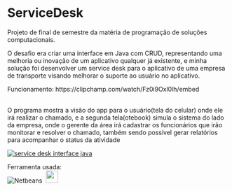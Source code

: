 # ServiceDesk
Projeto de final de semestre da matéria de programação de soluções computacionais.
<p>O desafio era criar uma interface em Java com CRUD, representando uma melhoria ou inovação de um aplicativo qualquer já existente, e minha solução foi desenvolver um service desk para o aplicativo de uma empresa de transporte visando melhorar o suporte ao usuário no aplicativo.</p>

<div>
 Funcionamento: https://clipchamp.com/watch/Fz0i9Oxl0lh/embed
 </div>
 <br>
  <p>O programa mostra a visão do app para o usuário(tela do celular) onde ele irá realizar o chamado, e a segunda tela(otebook) simula o sistema do lado da empresa, onde o gerente da área irá cadastrar os funcionários que irão monitorar e resolver o chamado, também sendo possível gerar relatórios para acompanhar o status da atividade</p>
  
<a href="https://uploaddeimagens.com.br/images/004/314/512/full/service_desk.png?1674757380"><img src="https://uploaddeimagens.com.br/images/004/314/512/full/service_desk.png?1674757380" alt="service desk interface java" border="0"></a>
 

 Ferramenta usada:
 <br>
  ![Netbeans](https://img.shields.io/badge/-netbeans-0D1117?style=for-the-badge&logo=netbeans&logoColor=007ACC&labelColor=0D1117)&nbsp;
  <img src="https://th.bing.com/th/id/R.f348d40c8d60d9dd1c8ef9c654b02705?rik=vWlWz0rp8H2Meg&pid=ImgRaw&r=0g" width="28"/>
